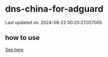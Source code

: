 # dns-china-for-adguard

Last updated on: 2024-08-22 00:20:27.057005

## how to use

[See here](https://github.com/AdguardTeam/AdGuardHome/wiki/Configuration#upstreams-from-file)